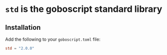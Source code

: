 # `std` is the goboscript standard library

## Installation

Add the following to your `goboscript.toml` file:

```toml
std = "2.0.0"
```
